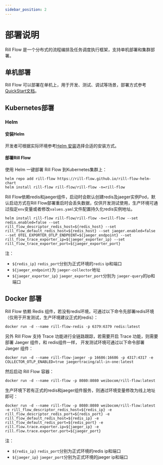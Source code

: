 ```yaml
---
sidebar_position: 2
---
```


# 部署说明

Rill Flow 是一个分布式的流程编排及任务调度执行框架，支持单机部署和集群部署。

## 单机部署

Rill Flow 可以部署在单机上，用于开发、测试、调试等场景，部署方式参考[QuickStart文档](../getting-started/01-quickstart.md)。

## Kubernetes部署

### Helm

#### 安装Helm

开发者可根据实际环境参考[Helm 安装](https://helm.sh/zh/docs/intro/install/)选择合适的安装方式。

#### 部署Rill Flow

使用 Helm 一键部署 Rill Flow 到Kubernetes集群上：

```shell
helm repo add rill-flow https://rill-flow.github.io/rill-flow-helm-chart
helm install rill-flow rill-flow/rill-flow -n=rill-flow
```

Rill Flow依赖redis和jaeger组件，启动时会默认创建redis及jaeger实例Pod，默认启动方式在Rill Flow部署重启时会丢失数据，仅供开发测试使用，生产环境可通过指定`env`变量或者修改`values.yaml`文件配置持久化redis实例地址。

```shell
helm install rill-flow rill-flow/rill-flow -n=rill-flow --set redis.enabled=false --set rill_flow_descriptor_redis_host=${redis_host} --set rill_flow_default_redis_host=${redis_host} --set jaeger.enabled=false --set OTEL_EXPORTER_OTLP_ENDPOINT=${jaeger_endpoint} --set rill_flow_trace_exporter_ip=${jaeger_exporter_ip} --set rill_flow_trace_exporter_port=${jaeger_exporter_port}
```

注：
  
* `${redis_ip}` `redis_port`分别为正式环境的`redis` ip和端口
* `${jaeger_endpoint}`为 `jaeger-collector`地址
* `${jaeger_exporter_ip}` `jaeger_exporter_port`分别为 `jaeger-query`的ip和端口

## Docker 部署

Rill Flow 依赖 Redis 组件，若没有redis环境，可通过以下命令先部署redis环境（仅用于开发测试，生产环境建议正式的redis）：

```shell
docker run -d --name rill-flow-redis -p 6379:6379 redis:latest
```

另外 Rill Flow 支持 Trace 功能进行全链路跟踪，若需要开启 Trace 功能，则需要部署 Jaeger 组件，和 redis组件一样， 开发测试环境可通过以下命令部署 Jaeger 组件：

```shell
docker run -d --name rill-flow-jaeger -p 16686:16686 -p 4317:4317 -e COLLECTOR_OTLP_ENABLED=true jaegertracing/all-in-one:latest
```

然后启动 Rill Flow 容器：

```shell
docker run -d --name rill-flow -p 8080:8080 weibocom/rill-flow:latest
```

生产环境下若有正式的redis和jaeger组件服务，则通过环境变量修改为线上地址即可：

```shell
docker run -d --name rill-flow -p 8080:8080 weibocom/rill-flow:latest -e rill_flow_descriptor_redis_host=${redis_ip} -e rill_flow_descriptor_redis_port=${redis_port} -e rill_flow_default_redis_host=${redis_ip} -e rill_flow_default_redis_port=${redis_port} -e rill.flow.trace.exporter.ip=${jaeger_ip} -e rill.flow.trace.exporter.port=${jaeger_port}
```

注：

* `${redis_ip}` `redis_port`分别为正式环境的redis ip和端口
* `${jaeger_ip}` `jaeger_port`分别为正式环境的jaeger ip和端口
